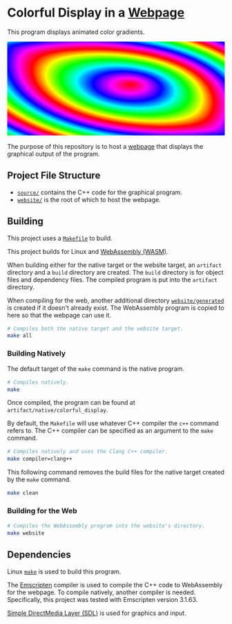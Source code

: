 # Colorful Display in a [Webpage](https://adrian-javid.github.io/colorful_display/)

This program displays animated color gradients.

![A color gradient.](website/preview_image.png)

The purpose of this repository is to host a [webpage](https://adrian-javid.github.io/colorful_display/) that displays the graphical output of the program.

## Project File Structure
* [`source/`](source/) contains the C++ code for the graphical program.
* [`website/`](website/) is the root of which to host the webpage.

## Building

This project uses a [`Makefile`](https://www.gnu.org/software/make/manual/make.html) to build.

This project builds for Linux and [WebAssembly (WASM)](https://webassembly.org/).

When building either for the native target or the website target, an `artifact` directory and a `build` directory are created. The `build` directory is for object files and dependency files. The compiled program is put into the `artifact` directory.


When compiling for the web, another additional directory [`website/generated`](website/generated) is created if it doesn't already exist. The WebAssembly program is copied to here so that the webpage can use it.

```sh
# Compiles both the native target and the website target.
make all
```

### Building Natively

The default target of the `make` command is the native program.
```sh
# Compiles natively.
make
```
Once compiled, the program can be found at `artifact/native/colorful_display`.

By default, the `Makefile` will use whatever C++ compiler the `c++` command refers to. The C++ compiler can be specified as an argument to the `make` command.
```sh
# Compiles natively and uses the Clang C++ compiler.
make compiler=clang++
```

This following command removes the build files for the native target created by the `make` command.
```sh
make clean
```

### Building for the Web

```sh
# Compiles the WebAssembly program into the website's directory.
make website
```

## Dependencies

Linux [`make`](https://www.gnu.org/software/make/) is used to build this program.

The [Emscripten](https://emscripten.org/) compiler is used to compile the C++ code to WebAssembly for the webpage. To compile natively, another compiler is needed. Specifically, this project was tested with Emscripten version 3.1.63.

[Simple DirectMedia Layer (SDL)](https://www.libsdl.org/) is used for graphics and input.
